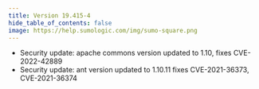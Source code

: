 ```yaml
---
title: Version 19.415-4
hide_table_of_contents: false
image: https://help.sumologic.com/img/sumo-square.png
---
```


* Security update: apache commons version updated to 1.10, fixes CVE-2022-42889
* Security update: ant version updated to 1.10.11 fixes CVE-2021-36373, CVE-2021-36374 
 
